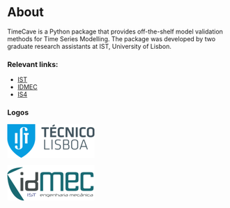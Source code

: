 # About

TimeCave is a Python package that provides off-the-shelf model validation methods for Time Series Modelling.
The package was developed by two graduate research assistants at IST, University of Lisbon.

### Relevant links:
- [IST](https://tecnico.ulisboa.pt/en/)
- [IDMEC](https://www.idmec.tecnico.ulisboa.pt/)
- [IS4](https://is4.tecnico.ulisboa.pt/)

### Logos
![IST_Logo](images/IST_Logo_2_resized.png)

![IDMEC Logo](images/IDMEC_PNG_resized.png)
